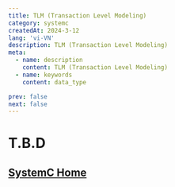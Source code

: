 ```yaml
---
title: TLM (Transaction Level Modeling)
category: systemc
createdAt: 2024-3-12
lang: 'vi-VN'
description: TLM (Transaction Level Modeling)
meta:
  - name: description
    content: TLM (Transaction Level Modeling)
  - name: keywords
    content: data_type

prev: false
next: false
---
```



# T.B.D


## [SystemC Home](/danh-muc/systemc.md)